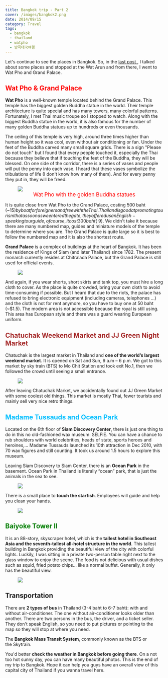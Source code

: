 ```yaml
---
title: Bangkok trip - Part 2
cover: /images/bangkok2.png
date: 2014/09/15
category: Travel
tags:
  - bangkok
  - thailand
  - watpho
  - 방콕태국여행
---
```


Let's continue to see the places in Bangkok. So, in the <a href="http://aquabubu.com/blog/travel/A-trip-to-Bangkok-Part-1/" target="_blank">last post </a>, I talked about some places and stopped at the Wat Arun and from there, I went to Wat Pho and Grand Palace.


##  <span style="color:red">  Wat Pho & Grand Palace </span>

**Wat Pho** is a well-known temple located behind the Grand Palace. This temple has the biggest golden Buddha statue in the world. Their temple architecture is quite special and has many towers, many colorful patterns. Fortunately, I met Thai music troupe so I stopped to watch. Along with the biggest Buddha statue in the world, it is also famous for the number of many golden Buddha statues up to hundreds or even thousands.


The ceiling of this temple is very high, around three times higher than human height so it was cool, even without air conditioning or fan. Under the feet of the Buddha carved many small square grids. There is a sign "Please do not touch" but I found that every people touched it, especially the Thai because they believe that if touching the feet of the Buddha, they will be blessed. On one side of the corridor, there is a series of vases and people will put the penny into each vase. I heard that these vases symbolize the tribulations of life (I don't know how many of them). And for every penny they put in, they will be freed.


<figure>
  <img style="text-align: center" src="./bangkok2-1.png">
  <figcaption style="font-size: 17px" align="center"> <span style="color:red"> Wat Pho with the golden Buddha statues </span> </figcaption>
</figure>

It is quite close from Wat Pho to the Grand Palace, costing 500 baht (~$15) by boat for foreigners and free with the Thai. Thailand is good at promoting tourism that as soon as we entered the gate, they offered us an English-speaking tour guide, of course, it cost 300 baht (~$9). We didn't take it because there are many numbered map, guides and miniature models of the temple to determine where you are. The Grand Palace is quite large so it is best to follow the numbered map and it is also the shortest route.


**Grand Palace** is a complex of buildings at the heart of Bangkok. It has been the residence of Kings of Siam (and later Thailand) since 1782. The present monarch currently resides at Chitralada Palace, but the Grand Palace is still used for official events.


<figure>
  <img style="text-align: center" src="./bangkok2-2.png">
  <figcaption> </figcaption>
</figure>

And again, if you wear shorts, short skirts and tank top, you must hire a long cloth to cover. As the place is quite crowded, bring your own cloth to avoid time-consuming if possible. But I heard that due to the riots, the palace has refused to bring electronic equipment (including cameras, telephones ...) and the cloth is not for rent anymore, so you have to buy one at 50 baht (~$1.5). The modern area is not accessible because the royal is still using. This area has European style and there was a guard wearing European uniform.    


## <span style="color:brown"> Chatuchak Weekend Market and JJ Green Night Market </span>

Chatuchak is the largest market in Thailand and **one of the world’s largest weekend market**. It is opened on Sat and Sun, 9 a.m – 6 p.m. We got to this market by sky train (BTS) to Mo Chit Station and took exit No.1, then we followed the crowd until seeing a small entrance.


<figure>
  <img style="text-align: center" src="./bangkok2-3.png">
  <figcaption> </figcaption>
</figure>

After leaving Chatuchak Market, we accidentally found out JJ Green Market with some coolest old things. This market is mostly Thai, fewer tourists and mainly sell very nice retro things.


## <span style="color:deepskyblue"> Madame Tussauds and Ocean Park </span>

Located on the 6th floor of **Siam Discovery Center**, there is just one thing to do in this no old-fashioned wax museum: SELFIE. You can have a chance to rub shoulders with world celebrities, heads of state, sports heroes and heroines,… Madame Tussauds launched its 10th attraction in Dec 2010, with 70 wax figures and still counting. It took us around 1.5 hours to explore this museum.


Leaving Siam Discovery to Siam Center, there is an **Ocean Park** in the basement. Ocean Park in Thailand is literally “ocean” park, that is just the animals in the sea to see.


<figure>
  <img style="text-align: center" src="./bangkok2-4.png">
  <figcaption> </figcaption>
</figure>

There is a small place to **touch the starfish**. Employees will guide and help you clean your hands.


<figure>
  <img style="text-align: center" src="./bangkok2-5.png">
  <figcaption> </figcaption>
</figure>

## <span style="color:green"> Baiyoke Tower II </span>

It is an 88-story, skyscraper hotel, which is the **tallest hotel in Southeast Asia and the seventh-tallest all-hotel structure in the world**. This tallest building in Bangkok providing the beautiful view of the city with colorful lights. Luckily, I was sitting in a private two-person table right next to the glass window to enjoy the scene. The food is not delicious with usual dishes such as squid, fried potato chips... like a normal buffet. Generally, it only has the beautiful view.


<figure>
  <img style="text-align: center" src="./bangkok2-6.png">
  <figcaption> </figcaption>
</figure>

## Transportation

There are **2 types of bus** in Thailand (3-4 baht to 6-7 baht): with and without air-conditioner. The one without air-conditioner looks older than another. There are two persons in the bus, the driver, and a ticket seller. They don't speak English, so you need to put pictures or pointing to the map so they will stop at where you need.


The **Bangkok Mass Transit System**, commonly known as the BTS or the Skytrain.


You'd better **check the weather in Bangkok before going there**. On a not too hot sunny day, you can have many beautiful photos. This is the end of my trip to Bangkok. Hope it can help you guys have an overall view of this capital city of Thailand if you wanna travel here.

